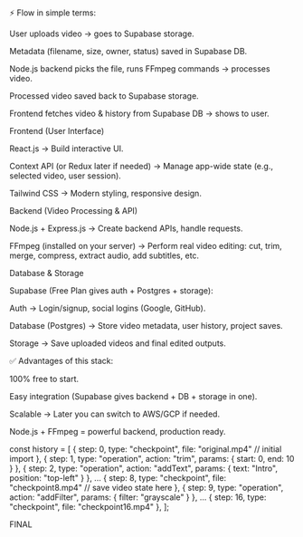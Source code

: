 ⚡ Flow in simple terms:

User uploads video → goes to Supabase storage.

Metadata (filename, size, owner, status) saved in Supabase DB.

Node.js backend picks the file, runs FFmpeg commands → processes video.

Processed video saved back to Supabase storage.

Frontend fetches video & history from Supabase DB → shows to user.





Frontend (User Interface)

React.js → Build interactive UI.

Context API (or Redux later if needed) → Manage app-wide state (e.g., selected video, user session).

Tailwind CSS → Modern styling, responsive design.

Backend (Video Processing & API)

Node.js + Express.js → Create backend APIs, handle requests.

FFmpeg (installed on your server) → Perform real video editing: cut, trim, merge, compress, extract audio, add subtitles, etc.

Database & Storage

Supabase (Free Plan gives auth + Postgres + storage):

Auth → Login/signup, social logins (Google, GitHub).

Database (Postgres) → Store video metadata, user history, project saves.

Storage → Save uploaded videos and final edited outputs.

✅ Advantages of this stack:

100% free to start.

Easy integration (Supabase gives backend + DB + storage in one).

Scalable → Later you can switch to AWS/GCP if needed.

Node.js + FFmpeg = powerful backend, production ready.







<!-- Better approach for your project:

Use local/in-memory history for undo/redo (just store the timeline edits: start time, end time, filters, etc.).

Only save the final exported video (or major checkpoints) in Supabase Storage. -->




const history = [
  {
    step: 0,
    type: "checkpoint",
    file: "original.mp4" // initial import
  },
  {
    step: 1,
    type: "operation",
    action: "trim",
    params: { start: 0, end: 10 }
  },
  {
    step: 2,
    type: "operation",
    action: "addText",
    params: { text: "Intro", position: "top-left" }
  },
  ...
  {
    step: 8,
    type: "checkpoint",
    file: "checkpoint8.mp4" // save video state here
  },
  {
    step: 9,
    type: "operation",
    action: "addFilter",
    params: { filter: "grayscale" }
  },
  ...
  {
    step: 16,
    type: "checkpoint",
    file: "checkpoint16.mp4"
  },
];





FINAL 
